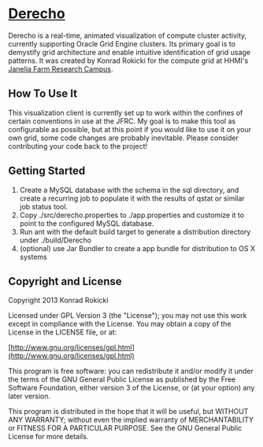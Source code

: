 # [Derecho](http://github.com/krokicki/derecho) 

Derecho is a real-time, animated visualization of compute cluster activity, currently supporting Oracle Grid Engine clusters. Its primary goal is to demystify grid architecture and enable intuitive identification of grid usage patterns. It was created by Konrad Rokicki for the compute grid at HHMI's [Janelia Farm Research Campus](http://www.janelia.org/).

## How To Use It

This visualization client is currently set up to work within the confines of certain conventions in use at the JFRC. My goal is to make this tool as configurable as possible, but at this point if you would like to use it on your own grid, some code changes are probably inevitable. Please consider contributing your code back to the project!

## Getting Started

1. Create a MySQL database with the schema in the sql directory, and create a recurring job to populate it with the results of qstat or similar job status tool.
2. Copy ./src/derecho.properties to ./app.properties and customize it to point to the configured MySQL database.
3. Run ant with the default build target to generate a distribution directory under ./build/Derecho
4. (optional) use Jar Bundler to create a app bundle for distribution to OS X systems

## Copyright and License

Copyright 2013 Konrad Rokicki

Licensed under GPL Version 3 (the "License");
you may not use this work except in compliance with the License.
You may obtain a copy of the License in the LICENSE file, or at:

  [http://www.gnu.org/licenses/gpl.html](http://www.gnu.org/licenses/gpl.html)

This program is free software: you can redistribute it and/or modify
it under the terms of the GNU General Public License as published by
the Free Software Foundation, either version 3 of the License, or
(at your option) any later version.

This program is distributed in the hope that it will be useful,
but WITHOUT ANY WARRANTY; without even the implied warranty of
MERCHANTABILITY or FITNESS FOR A PARTICULAR PURPOSE. See the
GNU General Public License for more details.

